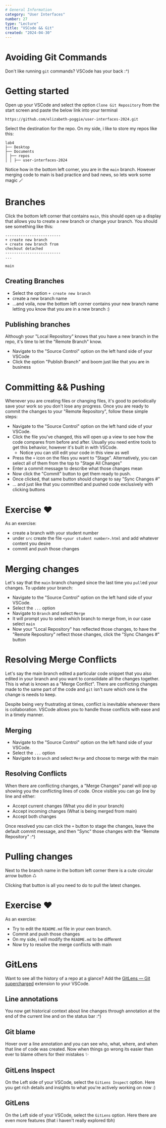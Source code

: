 ```yaml
---
# General Information
category: "User Interfaces"
number: 27
type: "Lecture"
title: "VSCode && Git"
created: "2024-04-30"
---
```


# Avoiding Git Commands

Don't like running `git` commands? VSCode has your back :^)

# Getting started

Open up your VSCode and select the option `Clone Git Repository` from the start screen and paste the below link into your terminal

```text
https://github.com/elizabeth-poggie/user-interfaces-2024.git
```

Select the destination for the repo. On my side, i like to store my repos like this:

```text
lab4
├── Desktop
├── Documents
│ ├── repos
│ │ ├── user-interfaces-2024
```

Notice how in the bottom left corner, you are in the `main` branch. However merging code to main is bad practice and bad news, so lets work some magic 🪄

# Branches

Click the bottom left corner that contains `main`, this should open up a display that allows you to create a new branch or change your branch. You should see something like this:

```text
-------------------------
+ create new branch
+ create new branch from
checkout detached
-------------------------
...

main
```

## Creating Branches

- Select the option `+ create new branch`
- create a new branch name
- ...and voila, now the bottom left corner contains your new branch name letting you know that you are in a new branch :)

## Publishing branches

Although your "Local Repository" knows that you have a new branch in the repo, it's time to let the "Remote Branch" know.

- Navigate to the "Source Control" option on the left hand side of your VSCode
- Click the option "Publish Branch" and boom just like that you are in business

# Committing && Pushing

Whenever you are creating files or changing files, it's good to periodically save your work so you don't lose any progress. Once you are ready to commit the changes to your "Remote Repository", follow these simple steps:

- Navigate to the "Source Control" option on the left hand side of your VSCode.
- Click the file you've changed, this will open up a view to see how the code compares from before and after. Usually you need entire tools to get this behavior, however it's built in with VSCode.
  - Notice you can still edit your code in this view as well
- Press the `+` icon on the files you want to "Stage". Alternatively, you can select all of them from the top to "Stage All Changes"
- Enter a commit message to describe what those changes mean
- Now click the "Commit" button to get them ready to push.
- Once clicked, that same button should change to say "Sync Changes #"
- ... and just like that you committed and pushed code exclusively with clicking buttons

# Exercise ❤️

As an exercise:

- create a branch with your student number
- under `src` create the file `<your student number>.html` and add whatever content you desire
- commit and push those changes

# Merging changes

Let's say that the `main` branch changed since the last time you `pull`ed your changes. To update your branch:

- Navigate to the "Source Control" option on the left hand side of your VSCode.
- Select the `...` option
- Navigate to `Branch` and select `Merge`
- It will prompt you to select which branch to merge from, in our case select `main`
- Now your "Local Repository" has reflected those changes, to have the "Remote Repository" reflect those changes, click the "Sync Changes #" button

# Resolving Merge Conflicts

Let's say the main branch edited a particular code snippet that you also edited in your branch and you want to consolidate all the changes together. This is what is known as a "Merge Conflict". There are conflicting changes made to the same part of the code and `git` isn't sure which one is the change is needs to keep.

Despite being very frustrating at times, conflict is inevitable whenever there is collaboration. VSCode allows you to handle those conflicts with ease and in a timely manner.

## Merging

- Navigate to the "Source Control" option on the left hand side of your VSCode.
- Select the `...` option
- Navigate to `Branch` and select `Merge` and choose to merge with the main

## Resolving Conflicts

When there are conflicting changes, a "Merge Changes" panel will pop up showing you the conflicting lines of code. Once visible you can go line by line and either:

- Accept current changes (What you did in your branch)
- Accept incoming changes (What is being merged from main)
- Accept both changes

Once resolved you can click the `+` button to stage the changes, leave the default commit message, and then "Sync" those changes with the "Remote Repository" :^)

# Pulling changes

Next to the branch name in the bottom left corner there is a cute circular arrow button ♺

Clicking that button is all you need to do to pull the latest changes.

# Exercise ❤️

As an exercise:

- Try to edit the `README.md` file in your own branch.
- Commit and push those changes
- On my side, i will modify the `README.md` to be different
- Now try to resolve the merge conflicts with main

# GitLens

Want to see all the history of a repo at a glance? Add the [GitLens — Git supercharged](https://marketplace.visualstudio.com/items?itemName=eamodio.gitlens) extension to your VSCode.

## Line annotations

You now get historical context about line changes through annotation at the end of the current line and on the status bar :^)

## Git blame

Hover over a line annotation and you can see who, what, where, and when that line of code was created. Now when things go wrong its easier than ever to blame others for their mistakes ✨

## GitLens Inspect

On the Left side of your VSCode, select the `GitLens Inspect` option. Here you get rich details and insights to what you're actively working on now :)

## GitLens

On the Left side of your VSCode, select the `GitLens` option. Here there are even more features (that i haven't really explored tbh)
